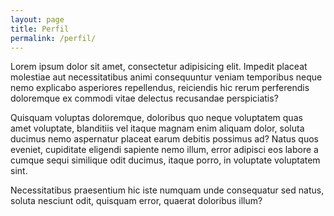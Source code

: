 ```yaml
---
layout: page
title: Perfil
permalink: /perfil/
---
```


Lorem ipsum dolor sit amet, consectetur adipisicing elit. Impedit placeat molestiae aut necessitatibus animi consequuntur veniam temporibus neque nemo explicabo asperiores repellendus, reiciendis hic rerum perferendis doloremque ex commodi vitae delectus recusandae perspiciatis?

Quisquam voluptas doloremque, doloribus quo neque voluptatem quas amet voluptate, blanditiis vel itaque magnam enim aliquam dolor, soluta ducimus nemo aspernatur placeat earum debitis possimus ad? Natus quos eveniet, cupiditate eligendi sapiente nemo illum, error adipisci eos labore a cumque sequi similique odit ducimus, itaque porro, in voluptate voluptatem sint.

Necessitatibus praesentium hic iste numquam unde consequatur sed natus, soluta nesciunt odit, quisquam error, quaerat doloribus illum?